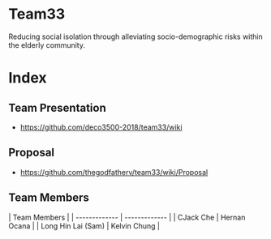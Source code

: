 # Team33

Reducing social isolation through alleviating socio-demographic risks within the elderly community.

# Index
## Team Presentation
* https://github.com/deco3500-2018/team33/wiki

## Proposal

* https://github.com/thegodfatherv/team33/wiki/Proposal

## Team Members
|            Team Members       |
| ------------- | ------------- |
|   CJack Che   |  Hernan Ocana |
| Long Hin Lai (Sam) | Kelvin Chung  |

